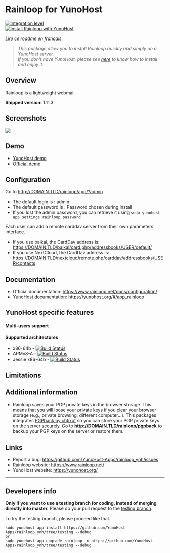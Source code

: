 # Rainloop for YunoHost

[![Integration level](https://dash.yunohost.org/integration/rainloop.svg)](https://dash.yunohost.org/appci/app/rainloop)  
[![Install Rainloop with YunoHost](https://install-app.yunohost.org/install-with-yunohost.png)](https://install-app.yunohost.org/?app=rainloop)

*[Lire ce readme en français.](./README_fr.md)*

> *This package allow you to install Rainloop quickly and simply on a YunoHost server.  
If you don't have YunoHost, please see [here](https://yunohost.org/#/install) to know how to install and enjoy it.*

## Overview

Rainloop is a lightweight webmail.

**Shipped version:** 1.11.3

## Screenshots

![](https://www.rainloop.net/static/media/screenshots/v2/12.png)

## Demo

* [YunoHost demo](https://demo.yunohost.org/rainloop/app/)
* [Official demo](https://mail.rainloop.net/)

## Configuration

Go to http://DOMAIN.TLD/rainloop/app/?admin

- The default login is : admin
- The default password is : Password chosen during install
- If you lost the admin password, you can retrieve it using ``sudo yunohost app settings rainloop password``

Each user can add a remote carddav server from their own parameters interface.

- If you use baikal, the CardDav address is: https://DOMAIN.TLD/baikal/card.php/addressbooks/USER/default/
- If you use NextCloud, the CardDav address is: https://DOMAIN.TLD/nextcloud/remote.php/carddav/addressbooks/USER/contacts

## Documentation

 * Official documentation: https://www.rainloop.net/docs/configuration/
 * YunoHost documentation: https://yunohost.org/#/app_rainloop

## YunoHost specific features

#### Multi-users support

#### Supported architectures

* x86-64b - [![Build Status](https://ci-apps.yunohost.org/ci/logs/rainloop%20%28Official%29.svg)](https://ci-apps.yunohost.org/ci/apps/rainloop/)
* ARMv8-A - [![Build Status](https://ci-apps-arm.yunohost.org/ci/logs/rainloop%20%28Official%29.svg)](https://ci-apps-arm.yunohost.org/ci/apps/rainloop/)
* Jessie x86-64b - [![Build Status](https://ci-stretch.nohost.me/ci/logs/rainloop%20%28Official%29.svg)](https://ci-stretch.nohost.me/ci/apps/rainloop/)

## Limitations

## Additional information

* Rainloop saves your PGP private keys in the browser storage. This means that you will loose your private keys if you clear your browser storage (e.g., private browsing, different computer...). This packages integrates [PGPback by chtixof](https://github.com/chtixof/pgpback_ynh) so you can store your PGP private keys on the server securely. Go to **http://DOMAIN.TLD/rainloop/pgpback** to backup your PGP keys on the server or restore them.

## Links

 * Report a bug: https://github.com/YunoHost-Apps/rainloop_ynh/issues
 * Rainloop website: https://www.rainloop.net/
 * YunoHost website: https://yunohost.org/

---

Developers info
----------------

**Only if you want to use a testing branch for coding, instead of merging directly into master.**
Please do your pull request to the [testing branch](https://github.com/YunoHost-Apps/rainloop_ynh/tree/testing).

To try the testing branch, please proceed like that.
```
sudo yunohost app install https://github.com/YunoHost-Apps/rainloop_ynh/tree/testing --debug
or
sudo yunohost app upgrade rainloop -u https://github.com/YunoHost-Apps/rainloop_ynh/tree/testing --debug
```
